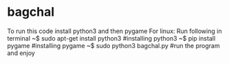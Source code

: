 # bagchal

To run this code install python3 and then pygame
For linux:
 Run following in terminal
  ~$ sudo apt-get install python3       #installing python3
  ~$ pip install pygame                 #installing pygame
  ~$ sudo python3 bagchal.py            #run the program and enjoy
